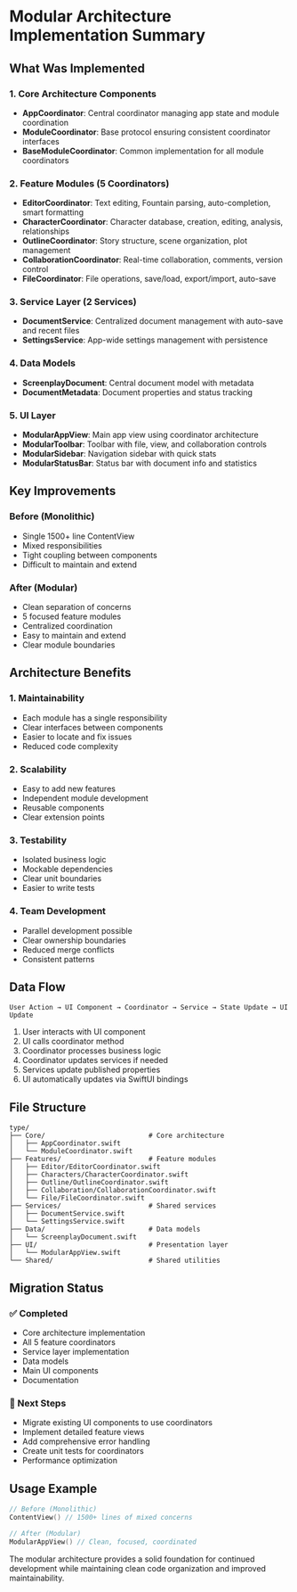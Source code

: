 # Modular Architecture Implementation Summary

## What Was Implemented

### 1. Core Architecture Components
- **AppCoordinator**: Central coordinator managing app state and module coordination
- **ModuleCoordinator**: Base protocol ensuring consistent coordinator interfaces
- **BaseModuleCoordinator**: Common implementation for all module coordinators

### 2. Feature Modules (5 Coordinators)
- **EditorCoordinator**: Text editing, Fountain parsing, auto-completion, smart formatting
- **CharacterCoordinator**: Character database, creation, editing, analysis, relationships
- **OutlineCoordinator**: Story structure, scene organization, plot management
- **CollaborationCoordinator**: Real-time collaboration, comments, version control
- **FileCoordinator**: File operations, save/load, export/import, auto-save

### 3. Service Layer (2 Services)
- **DocumentService**: Centralized document management with auto-save and recent files
- **SettingsService**: App-wide settings management with persistence

### 4. Data Models
- **ScreenplayDocument**: Central document model with metadata
- **DocumentMetadata**: Document properties and status tracking

### 5. UI Layer
- **ModularAppView**: Main app view using coordinator architecture
- **ModularToolbar**: Toolbar with file, view, and collaboration controls
- **ModularSidebar**: Navigation sidebar with quick stats
- **ModularStatusBar**: Status bar with document info and statistics

## Key Improvements

### Before (Monolithic)
- Single 1500+ line ContentView
- Mixed responsibilities
- Tight coupling between components
- Difficult to maintain and extend

### After (Modular)
- Clean separation of concerns
- 5 focused feature modules
- Centralized coordination
- Easy to maintain and extend
- Clear module boundaries

## Architecture Benefits

### 1. Maintainability
- Each module has a single responsibility
- Clear interfaces between components
- Easier to locate and fix issues
- Reduced code complexity

### 2. Scalability
- Easy to add new features
- Independent module development
- Reusable components
- Clear extension points

### 3. Testability
- Isolated business logic
- Mockable dependencies
- Clear unit boundaries
- Easier to write tests

### 4. Team Development
- Parallel development possible
- Clear ownership boundaries
- Reduced merge conflicts
- Consistent patterns

## Data Flow

```
User Action → UI Component → Coordinator → Service → State Update → UI Update
```

1. User interacts with UI component
2. UI calls coordinator method
3. Coordinator processes business logic
4. Coordinator updates services if needed
5. Services update published properties
6. UI automatically updates via SwiftUI bindings

## File Structure

```
type/
├── Core/                          # Core architecture
│   ├── AppCoordinator.swift
│   └── ModuleCoordinator.swift
├── Features/                      # Feature modules
│   ├── Editor/EditorCoordinator.swift
│   ├── Characters/CharacterCoordinator.swift
│   ├── Outline/OutlineCoordinator.swift
│   ├── Collaboration/CollaborationCoordinator.swift
│   └── File/FileCoordinator.swift
├── Services/                      # Shared services
│   ├── DocumentService.swift
│   └── SettingsService.swift
├── Data/                          # Data models
│   └── ScreenplayDocument.swift
├── UI/                            # Presentation layer
│   └── ModularAppView.swift
└── Shared/                        # Shared utilities
```

## Migration Status

### ✅ Completed
- Core architecture implementation
- All 5 feature coordinators
- Service layer implementation
- Data models
- Main UI components
- Documentation

### 🔄 Next Steps
- Migrate existing UI components to use coordinators
- Implement detailed feature views
- Add comprehensive error handling
- Create unit tests for coordinators
- Performance optimization

## Usage Example

```swift
// Before (Monolithic)
ContentView() // 1500+ lines of mixed concerns

// After (Modular)
ModularAppView() // Clean, focused, coordinated
```

The modular architecture provides a solid foundation for continued development while maintaining clean code organization and improved maintainability. 